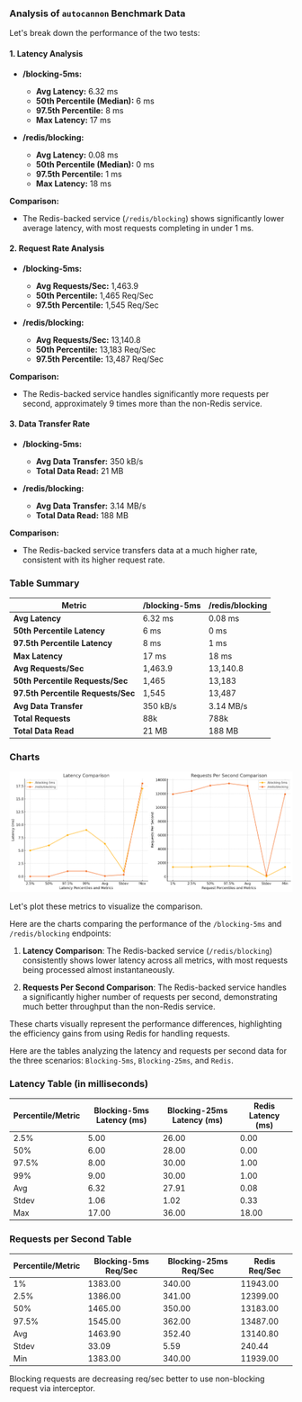 ### Analysis of `autocannon` Benchmark Data

Let's break down the performance of the two tests:

#### 1. **Latency Analysis**
- **/blocking-5ms:**
  - **Avg Latency:** 6.32 ms
  - **50th Percentile (Median):** 6 ms
  - **97.5th Percentile:** 8 ms
  - **Max Latency:** 17 ms

- **/redis/blocking:**
  - **Avg Latency:** 0.08 ms
  - **50th Percentile (Median):** 0 ms
  - **97.5th Percentile:** 1 ms
  - **Max Latency:** 18 ms

**Comparison:**
- The Redis-backed service (`/redis/blocking`) shows significantly lower average latency, with most requests completing in under 1 ms.

#### 2. **Request Rate Analysis**
- **/blocking-5ms:**
  - **Avg Requests/Sec:** 1,463.9
  - **50th Percentile:** 1,465 Req/Sec
  - **97.5th Percentile:** 1,545 Req/Sec

- **/redis/blocking:**
  - **Avg Requests/Sec:** 13,140.8
  - **50th Percentile:** 13,183 Req/Sec
  - **97.5th Percentile:** 13,487 Req/Sec

**Comparison:**
- The Redis-backed service handles significantly more requests per second, approximately 9 times more than the non-Redis service.

#### 3. **Data Transfer Rate**
- **/blocking-5ms:**
  - **Avg Data Transfer:** 350 kB/s
  - **Total Data Read:** 21 MB

- **/redis/blocking:**
  - **Avg Data Transfer:** 3.14 MB/s
  - **Total Data Read:** 188 MB

**Comparison:**
- The Redis-backed service transfers data at a much higher rate, consistent with its higher request rate.

### Table Summary

| Metric                          | /blocking-5ms            | /redis/blocking            |
|---------------------------------|--------------------------|----------------------------|
| **Avg Latency**                 | 6.32 ms                  | 0.08 ms                    |
| **50th Percentile Latency**     | 6 ms                     | 0 ms                       |
| **97.5th Percentile Latency**   | 8 ms                     | 1 ms                       |
| **Max Latency**                 | 17 ms                    | 18 ms                      |
| **Avg Requests/Sec**            | 1,463.9                  | 13,140.8                   |
| **50th Percentile Requests/Sec**| 1,465                    | 13,183                     |
| **97.5th Percentile Requests/Sec**| 1,545                  | 13,487                     |
| **Avg Data Transfer**           | 350 kB/s                 | 3.14 MB/s                  |
| **Total Requests**              | 88k                      | 788k                       |
| **Total Data Read**             | 21 MB                    | 188 MB                     |

### Charts

![chart](image.png)

Let's plot these metrics to visualize the comparison.

Here are the charts comparing the performance of the `/blocking-5ms` and `/redis/blocking` endpoints:

1. **Latency Comparison**: The Redis-backed service (`/redis/blocking`) consistently shows lower latency across all metrics, with most requests being processed almost instantaneously.

2. **Requests Per Second Comparison**: The Redis-backed service handles a significantly higher number of requests per second, demonstrating much better throughput than the non-Redis service.

These charts visually represent the performance differences, highlighting the efficiency gains from using Redis for handling requests.


Here are the tables analyzing the latency and requests per second data for the three scenarios: `Blocking-5ms`, `Blocking-25ms`, and `Redis`.

### Latency Table (in milliseconds)
| Percentile/Metric | Blocking-5ms Latency (ms) | Blocking-25ms Latency (ms) | Redis Latency (ms) |
|-------------------|--------------------------|----------------------------|--------------------|
| 2.5%              | 5.00                      | 26.00                      | 0.00               |
| 50%               | 6.00                      | 28.00                      | 0.00               |
| 97.5%             | 8.00                      | 30.00                      | 1.00               |
| 99%               | 9.00                      | 30.00                      | 1.00               |
| Avg               | 6.32                      | 27.91                      | 0.08               |
| Stdev             | 1.06                      | 1.02                       | 0.33               |
| Max               | 17.00                     | 36.00                      | 18.00              |

### Requests per Second Table
| Percentile/Metric | Blocking-5ms Req/Sec | Blocking-25ms Req/Sec | Redis Req/Sec |
|-------------------|----------------------|-----------------------|---------------|
| 1%                | 1383.00              | 340.00                | 11943.00      |
| 2.5%              | 1386.00              | 341.00                | 12399.00      |
| 50%               | 1465.00              | 350.00                | 13183.00      |
| 97.5%             | 1545.00              | 362.00                | 13487.00      |
| Avg               | 1463.90              | 352.40                | 13140.80      |
| Stdev             | 33.09                | 5.59                  | 240.44        |
| Min               | 1383.00              | 340.00                | 11939.00      |


Blocking requests are decreasing req/sec better to use non-blocking request via interceptor.